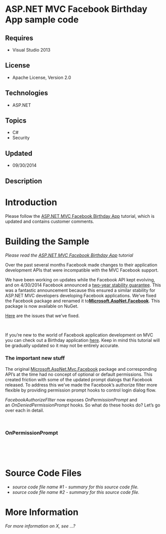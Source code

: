 # ASP.NET MVC Facebook Birthday App sample code
## Requires
- Visual Studio 2013
## License
- Apache License, Version 2.0
## Technologies
- ASP.NET
## Topics
- C#
- Security
## Updated
- 09/30/2014
## Description

<h1>Introduction</h1>
<p>Please follow the&nbsp;<a href="http://www.asp.net/mvc/tutorials/mvc-4/aspnet-mvc-facebook-birthday-app">ASP.NET MVC Facebook Birthday App</a> tutorial, which is updated and contains customer comments.</p>
<h1><span>Building the Sample</span></h1>
<p><em>Please read&nbsp;the&nbsp;<a href="http://www.asp.net/mvc/tutorials/mvc-4/aspnet-mvc-facebook-birthday-app">ASP.NET MVC Facebook Birthday App</a>&nbsp;tutorial</em></p>
<p>Over the past several months Facebook made changes to their application development APIs that were incompatible with the MVC Facebook support.</p>
<p>We have been working on updates while the Facebook API kept evolving, and on 4/30/2014 Facebook announced a&nbsp;<a href="https://developers.facebook.com/blog/post/2014/04/30/f8/">two-year stability guarantee</a>. This was a fantastic announcement because
 this ensured a similar stability for ASP.NET MVC developers developing Facebook applications. We've fixed the Facebook package and renamed it to<strong><a class="libraryLink" href="http://msdn.microsoft.com/en-US/library/Microsoft.AspNet.Facebook.aspx" target="_blank" title="Auto generated link to Microsoft.AspNet.Facebook">Microsoft.AspNet.Facebook</a></strong>. This package is now available on NuGet.</p>
<p><a href="https://aspnetwebstack.codeplex.com/workitem/list/advanced?keyword=&status=Closed&type=All&priority=All&release=All&assignedTo=All&component=Facebook&sortField=LastUpdatedDate&sortDirection=Descending&page=0&reasonClosed=All">Here</a>&nbsp;are the
 issues that we&rsquo;ve fixed.</p>
<p>&nbsp;</p>
<p>If you&rsquo;re new to the world of Facebook application development on MVC you can check out a Birthday application&nbsp;<a href="http://www.asp.net/mvc/tutorials/mvc-4/aspnet-mvc-facebook-birthday-app">here</a>. Keep in mind this tutorial will be gradually
 updated so it may not be entirely accurate.</p>
<h3>The important new stuff</h3>
<p>The original <a class="libraryLink" href="http://msdn.microsoft.com/en-US/library/Microsoft.AspNet.Mvc.Facebook.aspx" target="_blank" title="Auto generated link to Microsoft.AspNet.Mvc.Facebook">Microsoft.AspNet.Mvc.Facebook</a> package and corresponding API&rsquo;s at the time had no concept of optional or default permissions. This created friction with some of the updated prompt dialogs that Facebook released. To address this we&rsquo;ve
 made the Facebook&rsquo;s authorize filter more flexible by providing permission prompt hooks to control login dialog flow.</p>
<p><em>FacebookAuthorizeFIlter</em>&nbsp;now exposes&nbsp;<em>OnPermissionPrompt</em>&nbsp;and an&nbsp;<em>OnDeniedPermissionPrompt</em>&nbsp;hooks.<strong>&nbsp;</strong>So what do these hooks do? Let&rsquo;s go over each in detail.</p>
<p>&nbsp;</p>
<h3>OnPermissionPrompt</h3>
<p>&nbsp;</p>
<p>&nbsp;</p>
<h1><span>Source Code Files</span></h1>
<ul>
<li><em>source code file name #1 - summary for this source code file.</em> </li><li><em><em>source code file name #2 - summary for this source code file.</em></em>
</li></ul>
<h1>More Information</h1>
<p><em>For more information on X, see ...?</em></p>
